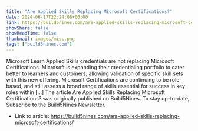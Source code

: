 ```yaml
---
title: "Are Applied Skills Replacing Microsoft Certifications?"
date: 2024-06-17T22:24:08+00:00
link: https://build5nines.com/are-applied-skills-replacing-microsoft-certifications/
showShare: false
showReadTime: false
thumbnail: images/misc.png
tags: ["build5nines.com"]
---
```

Microsoft Learn Applied Skills credentials are not replacing Microsoft Certifications. Microsoft is expanding their credentialing portfolio to cater better to learners and customers, allowing validation of specific skill sets with this new offering. Microsoft Certifications are continuing to be role-based, and still assess a broad range of skills essential for success in key roles within […]
The article Are Applied Skills Replacing Microsoft Certifications? was originally published on Build5Nines. To stay up-to-date, Subscribe to the Build5Nines Newsletter.

- Link to article: https://build5nines.com/are-applied-skills-replacing-microsoft-certifications/
